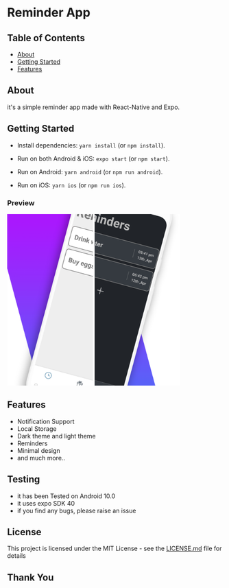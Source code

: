 # Reminder App

## Table of Contents

- [About](#about)
- [Getting Started](#getting_started)
- [Features](#features)

## About

it's a simple reminder app made with React-Native and Expo.

## Getting Started

- Install dependencies: `yarn install` (or `npm install`).

- Run on both Android & iOS: `expo start` (or `npm start`).

- Run on Android: `yarn android` (or `npm run android`).

- Run on iOS: `yarn ios` (or `npm run ios`).

### Preview

<img src = "Images/Preview_Image_1.png" width="200"/> <img src ="Images/Preview_Image_2.png" width="200"/>

## Features

- Notification Support
- Local Storage
- Dark theme and light theme
- Reminders
- Minimal design
- and much more..

## Testing

- it has been Tested on Android 10.0
- it uses expo SDK 40
- if you find any bugs, please raise an issue

## License

This project is licensed under the MIT License - see the [LICENSE.md](LICENSE.md) file for details

## Thank You
